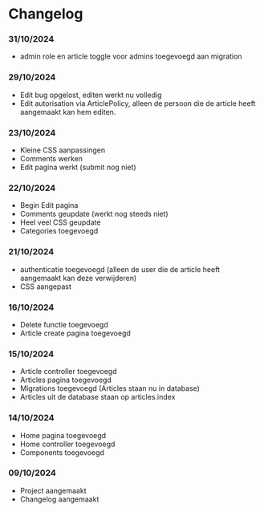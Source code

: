 # Changelog

### 31/10/2024
* admin role en article toggle voor admins toegevoegd aan migration

### 29/10/2024
* Edit bug opgelost, editen werkt nu volledig
* Edit autorisation via ArticlePolicy, alleen de persoon die de article heeft aangemaakt kan hem editen.

### 23/10/2024
* Kleine CSS aanpassingen
* Comments werken
* Edit pagina werkt (submit nog niet)

### 22/10/2024
* Begin Edit pagina
* Comments geupdate (werkt nog steeds niet)
* Heel veel CSS geupdate
* Categories toegevoegd

### 21/10/2024
* authenticatie toegevoegd (alleen de user die de article heeft aangemaakt kan deze verwijderen)
* CSS aangepast

### 16/10/2024
* Delete functie toegevoegd
* Article create pagina toegevoegd

### 15/10/2024
* Article controller toegevoegd
* Articles pagina toegevoegd
* Migrations toegevoegd (Articles staan nu in database)
* Articles uit de database staan op articles.index

### 14/10/2024
* Home pagina toegevoegd
* Home controller toegevoegd
* Components toegevoegd

### 09/10/2024
* Project aangemaakt
* Changelog aangemaakt
